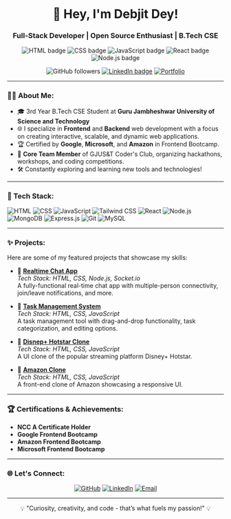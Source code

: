 <h1 align="center">👋 Hey, I'm Debjit Dey!</h1>
<h3 align="center">Full-Stack Developer | Open Source Enthusiast | B.Tech CSE</h3>

<p align="center">
  <img src="https://img.shields.io/badge/HTML-Expert-orange" alt="HTML badge" />
  <img src="https://img.shields.io/badge/CSS-Tailwind%20CSS-blue" alt="CSS badge" />
  <img src="https://img.shields.io/badge/JavaScript-ES6-yellow" alt="JavaScript badge" />
  <img src="https://img.shields.io/badge/React-Developer-blue" alt="React badge" />
  <img src="https://img.shields.io/badge/Node.js-Full%20Stack-green" alt="Node.js badge" />
</p>

<p align="center">
  <img src="https://img.shields.io/github/followers/Debjit-Dey?label=Follow&style=social" alt="GitHub followers" />
  <a href= "https://www.linkedin.com/in/debjit-dey-981b2a1a6/"><img src="https://img.shields.io/badge/LinkedIn-Connect-blue?style=social&logo=linkedin" alt="LinkedIn badge" /><a/>
  <a href="http://debjitdey.lovestoblog.com/"><img src="https://img.shields.io/badge/Portfolio-Live-green?style=plastic&logo=google-chrome" alt="Portfolio" /></a>
</p>

---

### 🧑‍💻 About Me:
- 🎓 3rd Year B.Tech CSE Student at **Guru Jambheshwar University of Science and Technology**
- 🌐 I specialize in **Frontend** and **Backend** web development with a focus on creating interactive, scalable, and dynamic web applications.
- 🏆 Certified by **Google**, **Microsoft**, and **Amazon** in Frontend Bootcamp.
- 🎯 **Core Team Member** of GJUS&T Coder's Club, organizing hackathons, workshops, and coding competitions.
- 🛠️ Constantly exploring and learning new tools and technologies!

---

### 🚀 Tech Stack:

![HTML](https://img.shields.io/badge/-HTML5-E34F26?style=flat&logo=html5&logoColor=white)
![CSS](https://img.shields.io/badge/-CSS3-1572B6?style=flat&logo=css3&logoColor=white)
![JavaScript](https://img.shields.io/badge/-JavaScript-F7DF1E?style=flat&logo=javascript&logoColor=black)
![Tailwind CSS](https://img.shields.io/badge/-TailwindCSS-38B2AC?style=flat&logo=tailwind-css&logoColor=white)
![React](https://img.shields.io/badge/-React-61DAFB?style=flat&logo=react&logoColor=black)
![Node.js](https://img.shields.io/badge/-Node.js-339933?style=flat&logo=node.js&logoColor=white)
![MongoDB](https://img.shields.io/badge/-MongoDB-47A248?style=flat&logo=mongodb&logoColor=white)
![Express.js](https://img.shields.io/badge/-Express.js-000000?style=flat&logo=express&logoColor=white)
![Git](https://img.shields.io/badge/-Git-F05032?style=flat&logo=git&logoColor=white)
![MySQL](https://img.shields.io/badge/-MySQL-4479A1?style=flat&logo=mysql&logoColor=white)

---

### ✨ Projects:

Here are some of my featured projects that showcase my skills:

- 🔗 **[Realtime Chat App](https://github.com/Debjit-Dey/Chat-app)**  
  *Tech Stack: HTML, CSS, Node.js, Socket.io*  
  A fully-functional real-time chat app with multiple-person connectivity, join/leave notifications, and more.

- 🔗 **[Task Management System](https://debjit-dey.github.io/Task-Management-System/)**  
  *Tech Stack: HTML, CSS, JavaScript*  
  A task management tool with drag-and-drop functionality, task categorization, and editing options.

- 🔗 **[Disnep+ Hotstar Clone](https://debjit-dey.github.io/hotstar-clone/)**  
  *Tech Stack: HTML, CSS, JavaScript*  
  A UI clone of the popular streaming platform Disney+ Hotstar.

- 🔗 **[Amazon Clone](https://debjit-dey.github.io/Amazon-clone/)**  
  *Tech Stack: HTML, CSS, JavaScript*  
  A front-end clone of Amazon showcasing a responsive UI.

---

### 🏆 Certifications & Achievements:

- **NCC A Certificate Holder**  
- **Google Frontend Bootcamp**  
- **Amazon Frontend Bootcamp**  
- **Microsoft Frontend Bootcamp**

---

### 🌐 Let's Connect:

<p align="center">
  <a href="https://github.com/Debjit-Dey"><img src="https://img.shields.io/badge/GitHub-Visit%20Profile-blue?style=for-the-badge&logo=github" alt="GitHub" /></a>
  <a href="https://www.linkedin.com/in/debjit-dey-981b2a1a6/"><img src="https://img.shields.io/badge/LinkedIn-Connect-blue?style=for-the-badge&logo=linkedin" alt="LinkedIn" /></a>
  <a href="mailto:debjitdeyofficial6@gmail.com"><img src="https://img.shields.io/badge/Email-Contact-red?style=for-the-badge&logo=gmail" alt="Email" /></a>
</p>

---

<p align="center">💡 "Curiosity, creativity, and code - that’s what fuels my passion!" 💡</p>

